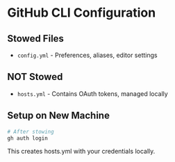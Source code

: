 # GitHub CLI Configuration

## Stowed Files
- `config.yml` - Preferences, aliases, editor settings

## NOT Stowed
- `hosts.yml` - Contains OAuth tokens, managed locally

## Setup on New Machine
```bash
# After stowing
gh auth login
```

This creates hosts.yml with your credentials locally.
